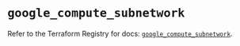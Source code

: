 # `google_compute_subnetwork`

Refer to the Terraform Registry for docs: [`google_compute_subnetwork`](https://registry.terraform.io/providers/hashicorp/google/5.27.0/docs/resources/compute_subnetwork).
